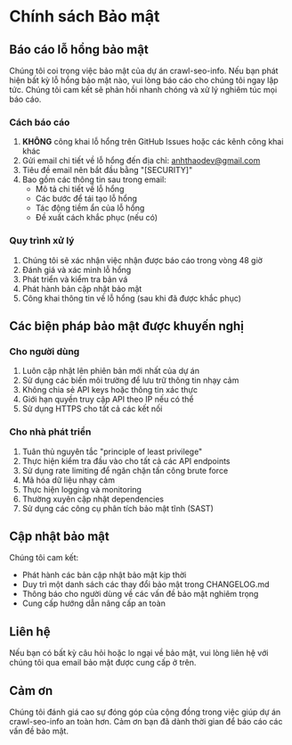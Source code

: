 # Chính sách Bảo mật

## Báo cáo lỗ hổng bảo mật

Chúng tôi coi trọng việc bảo mật của dự án crawl-seo-info. Nếu bạn phát hiện bất kỳ lỗ hổng bảo mật nào, vui lòng báo cáo cho chúng tôi ngay lập tức. Chúng tôi cam kết sẽ phản hồi nhanh chóng và xử lý nghiêm túc mọi báo cáo.

### Cách báo cáo

1. **KHÔNG** công khai lỗ hổng trên GitHub Issues hoặc các kênh công khai khác
2. Gửi email chi tiết về lỗ hổng đến địa chỉ: anhthaodev@gmail.com
3. Tiêu đề email nên bắt đầu bằng "[SECURITY]"
4. Bao gồm các thông tin sau trong email:
   - Mô tả chi tiết về lỗ hổng
   - Các bước để tái tạo lỗ hổng
   - Tác động tiềm ẩn của lỗ hổng
   - Đề xuất cách khắc phục (nếu có)

### Quy trình xử lý

1. Chúng tôi sẽ xác nhận việc nhận được báo cáo trong vòng 48 giờ
2. Đánh giá và xác minh lỗ hổng
3. Phát triển và kiểm tra bản vá
4. Phát hành bản cập nhật bảo mật
5. Công khai thông tin về lỗ hổng (sau khi đã được khắc phục)

## Các biện pháp bảo mật được khuyến nghị

### Cho người dùng

1. Luôn cập nhật lên phiên bản mới nhất của dự án
2. Sử dụng các biến môi trường để lưu trữ thông tin nhạy cảm
3. Không chia sẻ API keys hoặc thông tin xác thực
4. Giới hạn quyền truy cập API theo IP nếu có thể
5. Sử dụng HTTPS cho tất cả các kết nối

### Cho nhà phát triển

1. Tuân thủ nguyên tắc "principle of least privilege"
2. Thực hiện kiểm tra đầu vào cho tất cả các API endpoints
3. Sử dụng rate limiting để ngăn chặn tấn công brute force
4. Mã hóa dữ liệu nhạy cảm
5. Thực hiện logging và monitoring
6. Thường xuyên cập nhật dependencies
7. Sử dụng các công cụ phân tích bảo mật tĩnh (SAST)

## Cập nhật bảo mật

Chúng tôi cam kết:

- Phát hành các bản cập nhật bảo mật kịp thời
- Duy trì một danh sách các thay đổi bảo mật trong CHANGELOG.md
- Thông báo cho người dùng về các vấn đề bảo mật nghiêm trọng
- Cung cấp hướng dẫn nâng cấp an toàn

## Liên hệ

Nếu bạn có bất kỳ câu hỏi hoặc lo ngại về bảo mật, vui lòng liên hệ với chúng tôi qua email bảo mật được cung cấp ở trên.

## Cảm ơn

Chúng tôi đánh giá cao sự đóng góp của cộng đồng trong việc giúp dự án crawl-seo-info an toàn hơn. Cảm ơn bạn đã dành thời gian để báo cáo các vấn đề bảo mật.
